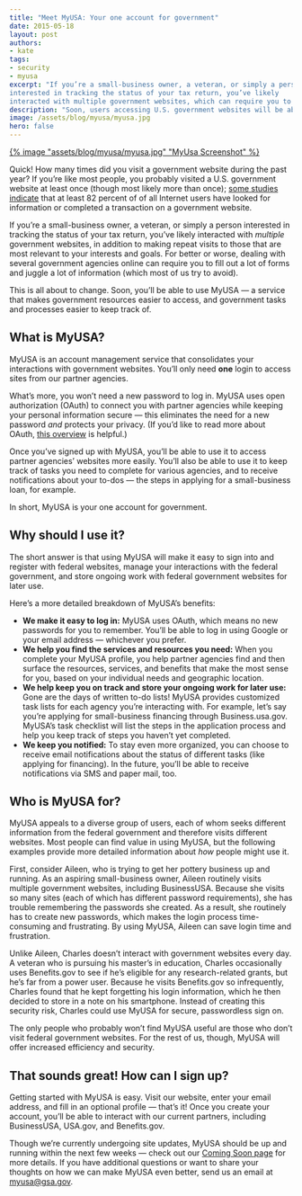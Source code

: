 ```yaml
---
title: "Meet MyUSA: Your one account for government"
date: 2015-05-18
layout: post
authors:
- kate
tags:
- security
- myusa
excerpt: "If you’re a small-business owner, a veteran, or simply a person
interested in tracking the status of your tax return, you’ve likely
interacted with multiple government websites, which can require you to fill out a lot of forms and juggle a lot of information. Soon, you’ll be able to use MyUSA — a service that makes government resources easier to access, and government tasks and processes easier to keep track of."
description: "Soon, users accessing U.S. government websites will be able to use MyUSA — a service that makes government resources easier to access, and government tasks and processes easier to keep track of."
image: /assets/blog/myusa/myusa.jpg
hero: false
---
```


[{% image "assets/blog/myusa/myusa.jpg" "MyUsa Screenshot" %}](https://my.usa.gov/)


Quick! How many times did you visit a government website during the past
year? If you’re like most people, you probably visited a U.S. government
website at least once (though most likely more than once); [some
studies indicate](http://www.pewinternet.org/2010/04/27/government-online/)
that at least 82 percent of of all Internet users have looked for
information or completed a transaction on a government website.

If you’re a small-business owner, a veteran, or simply a person
interested in tracking the status of your tax return, you’ve likely
interacted with *multiple* government websites, in addition to making
repeat visits to those that are most relevant to your interests and
goals. For better or worse, dealing with several government agencies
online can require you to fill out a lot of forms and juggle a lot of
information (which most of us try to avoid).

This is all about to change. Soon, you’ll be able to use MyUSA — a
service that makes government resources easier to access, and government
tasks and processes easier to keep track of.

## What is MyUSA?

MyUSA is an account management service that consolidates your
interactions with government websites. You’ll only need **one** login to
access sites from our partner agencies.

What’s more, you won’t need a new password to log in. MyUSA uses open
authorization (OAuth) to connect you with partner agencies while keeping
your personal information secure — this eliminates the need for a new
password *and* protects your privacy. (If you’d like to read more about
OAuth, [this overview](http://oauth.net/about/) is helpful.)

Once you’ve signed up with MyUSA, you’ll be able to use it to access
partner agencies’ websites more easily. You’ll also be able to use it to
keep track of tasks you need to complete for various agencies, and to
receive notifications about your to-dos — the steps in applying for a
small-business loan, for example.

In short, MyUSA is your one account for government.

## Why should I use it?

The short answer is that using MyUSA will make it easy to sign into and
register with federal websites, manage your interactions with the
federal government, and store ongoing work with federal government
websites for later use.

Here’s a more detailed breakdown of MyUSA’s benefits:

-   **We make it easy to log in:** MyUSA uses OAuth, which means no new passwords for you to remember. You’ll be able to log in using Google or your email address — whichever you prefer.
-   **We help you find the services and resources you need:** When you complete your MyUSA profile, you help partner agencies find and then surface the resources, services, and benefits that make the most sense for you, based on your individual needs and geographic location.
-   **We help keep you on track and store your ongoing work for later use:** Gone are the days of written to-do lists! MyUSA provides customized task lists for each agency you’re interacting with. For example, let’s say you’re applying for small-business financing through Business.usa.gov. MyUSA’s task checklist will list the steps in the application process and help you keep track of steps you haven’t yet completed.
-   **We keep you notified:** To stay even more organized, you can choose to receive email notifications about the status of different tasks (like applying for financing). In the future, you’ll be able to receive notifications via SMS and paper mail, too.

## Who is MyUSA for?

MyUSA appeals to a diverse group of users, each of whom seeks different
information from the federal government and therefore visits different
websites. Most people can find value in using MyUSA, but the following
examples provide more detailed information about *how* people might use
it.

First, consider Aileen, who is trying to get her pottery business up and
running. As an aspiring small-business owner, Aileen routinely visits
multiple government websites, including BusinessUSA. Because she visits
so many sites (each of which has different password requirements), she
has trouble remembering the passwords she created. As a result, she
routinely has to create new passwords, which makes the login process
time-consuming and frustrating. By using MyUSA, Aileen can save login
time and frustration.

Unlike Aileen, Charles doesn’t interact with government websites every
day. A veteran who is pursuing his master’s in education, Charles
occasionally uses Benefits.gov to see if he’s eligible for any
research-related grants, but he’s far from a power user. Because he
visits Benefits.gov so infrequently, Charles found that he kept
forgetting his login information, which he then decided to store in a
note on his smartphone. Instead of creating this security risk, Charles
could use MyUSA for secure, passwordless sign on.

The only people who probably won’t find MyUSA useful are those who don’t
visit federal government websites. For the rest of us, though, MyUSA
will offer increased efficiency and security.

## That sounds great! How can I sign up?

Getting started with MyUSA is easy. Visit our website, enter your email
address, and fill in an optional profile — that’s it! Once you create
your account, you’ll be able to interact with our current partners,
including BusinessUSA, USA.gov, and Benefits.gov.

Though we’re currently undergoing site updates, MyUSA should be up and
running within the next few weeks — check out our [Coming Soon
page](https://my.usa.gov/) for more details. If you have additional
questions or want to share your thoughts on how we can make MyUSA even
better, send us an email at myusa@gsa.gov.
